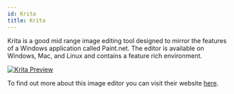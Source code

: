 ```yaml
---
id: Krita
title: Krita
---
```


Krita is a good mid range image editing tool designed to mirror the features of a Windows application called Paint.net. The editor is available on Windows, Mac, and Linux and contains a feature rich environment.

[<img alt="Krita Preview" src="/img/Krita.png" />](https://krita.org/en/)

To find out more about this image editor you can visit their website [here](https://krita.org/en/).
